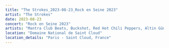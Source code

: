 ```yaml
---
title: "The Strokes_2023-08-23_Rock en Seine 2023"
artist: "The Strokes"
date: 2023-08-23
concert: "Rock en Seine 2023"
artists: "Mantra Club Beats, Buckshot, Red Hot Chili Peppers, Altin Gün, ABBA, オレンジスパイニクラブ, King Princess, Anais Chantal, Amyl and the Sniffers, dhruv, The Strokes, 21 Acts of Manslaughter	Grindcore	United States, カネコアヤノ, 12 Gauge Rampage, Aborted, Thundercat, Alice Phoebe Lou, Dermot Kennedy, Bladee, Angel Olsen, Gigi, Backhand, ドミコ, 9 Foot Super SoldierCrossoverHardcore, 324	Grindcore	Japan"
location: "Domaine National de Saint Cloud"
location_details: "Paris - Saint Cloud, France"
---
```


